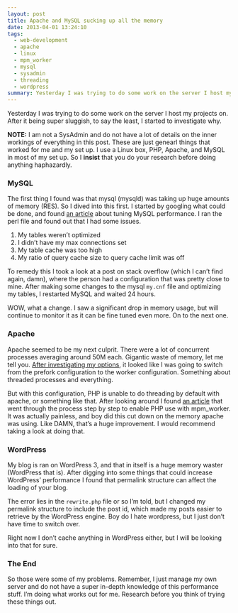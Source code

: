 ```yaml
---
layout: post
title: Apache and MySQL sucking up all the memory
date: 2013-04-01 13:24:10
tags:
  - web-development
  - apache
  - linux
  - mpm_worker
  - mysql
  - sysadmin
  - threading
  - wordpress
summary: Yesterday I was trying to do some work on the server I host my projects on. After it being super sluggish, to say the least, I started to investigate why
---
```


Yesterday I was trying to do some work on the server I host my projects on. After it being super sluggish, to say the least, I started to investigate why.

**NOTE:** I am not a SysAdmin and do not have a lot of details on the inner workings of everything in this post. These are just genearl things that worked for me and my set up. I use a Linux box, PHP, Apache, and MySQL in most of my set up. So I **insist** that you do your research before doing anything haphazardly.

### MySQL

The first thing I found was that mysql (mysqld) was taking up huge amounts of memory (RES). So I dived into this first. I started by googling what could be done, and found [an article][1] about tuning MySQL performance. I ran the perl file and found out that I had some issues.

  1. My tables weren’t optimized
  2. I didn’t have my max connections set
  3. My table cache was too high
  4. My ratio of query cache size to query cache limit was off

To remedy this I took a look at a post on stack overflow (which I can’t find again, damn), where the person had a configuration that was pretty close to mine. After making some changes to the mysql `my.cnf` file and optimizing my tables, I restarted MySQL and waited 24 hours.

WOW, what a change. I saw a significant drop in memory usage, but will continue to monitor it as it can be fine tuned even more. On to the next one.

### Apache

Apache seemed to be my next culprit. There were a lot of concurrent processes averaging around 50M each. Gigantic waste of memory, let me tell you. [After investigating my options][2], it looked like I was going to switch from the prefork configuration to the worker configuration. Something about threaded processes and everything.

But with this configuration, PHP is unable to do threading by default with apache, or something like that. After looking around I found [an article][3] that went through the process step by step to enable PHP use with mpm_worker. It was actually painless, and boy did this cut down on the memory apache was using. Like DAMN, that’s a huge improvement. I would recommend taking a look at doing that.

### WordPress

My blog is ran on WordPress 3, and that in itself is a huge memory waster (WordPress that is). After digging into some things that could increase WordPress’ performance I found that permalink structure can affect the loading of your blog.

The error lies in the `rewrite.php` file or so I’m told, but I changed my permalink structure to include the post id, which made my posts easier to retrieve by the WordPress engine. Boy do I hate wordpress, but I just don’t have time to switch over.

Right now I don’t cache anything in WordPress either, but I will be looking into that for sure.

### The End

So those were some of my problems. Remember, I just manage my own server and do not have a super in-depth knowledge of this performance stuff. I’m doing what works out for me. Research before you think of trying these things out.

   [1]: http://www.howtoforge.com/tuning-mysql-performance-with-mysqltuner
   [2]: http://serverfault.com/questions/383526/how-do-i-select-which-apache-mpm-to-use
   [3]: http://ubuntuforums.org/showthread.php?t=1038416
